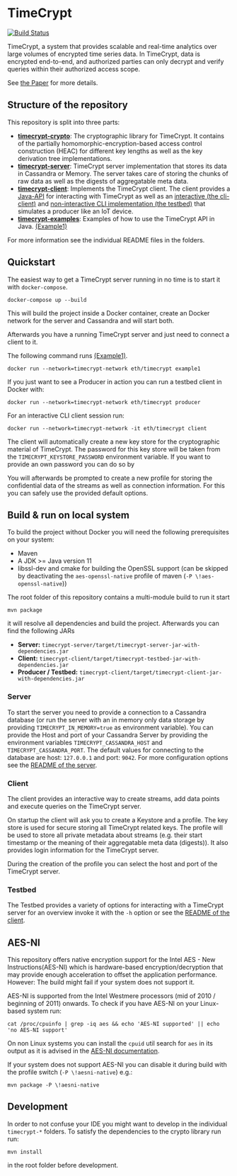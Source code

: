 # TimeCrypt

[![Build Status](https://travis-ci.org/TimeCrypt/timecrypt.svg?branch=master)](https://travis-ci.org/TimeCrypt/timecrypt)

TimeCrypt, a system that provides scalable and real-time analytics over large volumes of encrypted time series data.
In TimeCrypt, data is encrypted end-to-end, and authorized parties can only decrypt and verify queries within their authorized access scope.

See [the Paper](https://www.usenix.org/system/files/nsdi20-paper-burkhalter.pdf) for more details.

## Structure of the repository
This repository is split into three parts:
- [**timecrypt-crypto**](timecrypt-crypto/README.md): The cryptographic library for TimeCrypt. It contains of the partially homomorphic-encryption-based access control construction (HEAC) for different key lengths as well as the key derivation tree implementations.
- [**timecrypt-server**](timecrypt-server/README.md): TimeCrypt server implementation that stores its data in Cassandra or Memory. The server takes care of storing the chunks of raw data as well as the digests of aggregatable meta data.
- [**timecrypt-client**](timecrypt-client/README.md): Implements the TimeCrypt client. The client provides a [Java-API](timecrypt-client/src/main/java/ch/ethz/dsg/timecrypt/TimeCryptClient.java) for interacting with TimeCrypt as well as an [interactive (the cli-client)](timecrypt-client/src/main/java/ch/ethz/dsg/timecrypt/CliClient.java) and [non-interactive CLI implementation (the testbed)](timecrypt-client/src/main/java/ch/ethz/dsg/timecrypt/TestBed.java) that simulates a producer like an IoT device.
- [**timecrypt-examples**](timecrypt-examples/README.md): Examples of how to use the TimeCrypt API in Java. [(Example1)](timecrypt-examples/src/main/java/ch/ethz/dsg/timecrypt/BasicTCUsage.java)

For more information see the individual README files in the folders.

## Quickstart
The easiest way to get a TimeCrypt server running in no time is to start it with `docker-compose`.

```
docker-compose up --build
```

This will build the project inside a Docker container, create an Docker network for the server and Cassandra and will start both.

Afterwards you have a running TimeCrypt server and just need to connect a client to it.

The following command runs [(Example1)](timecrypt-examples/src/main/java/ch/ethz/dsg/timecrypt/BasicTCUsage.java).

```
docker run --network=timecrypt-network eth/timecrypt example1
```


If you just want to see a Producer in action you can run a testbed client in Docker with:

```
docker run --network=timecrypt-network eth/timecrypt producer
```

For an interactive CLI client session run:
```
docker run --network=timecrypt-network -it eth/timecrypt client
```

The client will automatically create a new key store for the cryptographic material of TimeCrypt. The password for this key store will be taken from the `TIMECRYPT_KEYSTORE_PASSWORD` environment variable. If you want to provide an own password you can do so by

You will afterwards be prompted to create a new profile for storing the confidential data of the streams as well as connection information. For this you can safely use the provided default options.

## Build & run on local system
To build the project without Docker you will need the following prerequisites on your system:
- Maven
- A JDK >= Java version 11
- libssl-dev and cmake for building the OpenSSL support (can be skipped by deactivating the `aes-openssl-native` profile of maven (`-P \!aes-openssl-native`))

The root folder of this repository contains a multi-module build to run it start
```
mvn package
```
it will resolve all dependencies and build the project. Afterwards you can find the following JARs
 - **Server:** `timecrypt-server/target/timecrypt-server-jar-with-dependencies.jar`
 - **Client:** `timecrypt-client/target/timecrypt-testbed-jar-with-dependencies.jar`
 - **Producer / Testbed:** `timecrypt-client/target/timecrypt-client-jar-with-dependencies.jar`

### Server
To start the server you need to provide a connection to a Cassandra database (or run the server with an in memory only data storage by providing `TIMECRYPT_IN_MEMORY=true` as environment variable).
You can provide the Host and port of your Cassandra Server by providing the environment variables `TIMECRYPT_CASSANDRA_HOST` and `TIMECRYPT_CASSANDRA_PORT`. The default values for connecting to the database are host: `127.0.0.1` and port: `9042`. For more configuration options see the [README of the server](timecrypt-server/README.md).

### Client
The client provides an interactive way to create streams, add data points and execute queries on the TimeCrypt server.

On startup the client will ask you to create a Keystore and a profile.
The key store is used for secure storing all TimeCrypt related keys.
The profile will be used to store all private metadata about streams (e.g. their start timestamp or the meaning of their aggregatable meta data (digests)).
It also provides login information for the TimeCrypt server.

During the creation of the profile you can select the host and port of the TimeCrypt server.

### Testbed
The Testbed provides a variety of options for interacting with a TimeCrypt server for an overview invoke it with the `-h` option or see the [README of the client](timecrypt-client/README.md).

## AES-NI
This repository offers native encryption support for the Intel AES - New Instructions(AES-NI) which is hardware-based encryption/decryption that may provide enough acceleration to offset the application performance. However: The build might fail if your system does not support it.

AES-NI is supported from the Intel Westmere processors (mid of 2010 / beginning of 2011) onwards.
To check if you have AES-NI on your Linux-based system run:

```
cat /proc/cpuinfo | grep -iq aes && echo 'AES-NI supported' || echo 'no AES-NI support'
```

On non Linux systems you can install the `cpuid` util search for `aes` in its output as it is advised in the [AES-NI documentation](https://software.intel.com/sites/default/files/m/d/4/1/d/8/AES-NI_Java_Linux_Testing_Configuration_Case_Study.pdf).

If your system does not support AES-NI you can disable it during build with the profile switch (`-P \!aesni-native`) e.g.:

```
mvn package -P \!aesni-native

```

## Development

In order to not confuse your IDE you might want to develop in the individual `timecrypt-*` folders.
To satisfy the dependencies to the crypto library run run:
```
mvn install
```
in the root folder before development.
